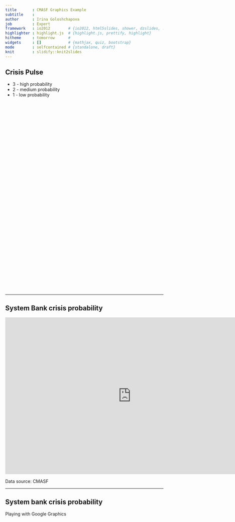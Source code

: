 ```yaml
---
title       : CMASF Graphics Example
subtitle    : 
author      : Irina Goloshchapova
job         : Expert
framework   : io2012        # {io2012, html5slides, shower, dzslides, ...}
highlighter : highlight.js  # {highlight.js, prettify, highlight}
hitheme     : tomorrow      # 
widgets     : []            # {mathjax, quiz, bootstrap}
mode        : selfcontained # {standalone, draft}
knit        : slidify::knit2slides
---
```


## Crisis Pulse
- 3 - high probability
- 2 - medium probability
- 1 - low probability

<!-- Gauge generated in R 3.2.1 by googleVis 0.5.9 package -->
<!-- Fri Jul 24 22:31:48 2015 -->


<!-- jsHeader -->
<script type="text/javascript">
 
// jsData 
function gvisDataGaugeID1c6c9063a3c () {
var data = new google.visualization.DataTable();
var datajson =
[
 [
 "Crisis",
3 
],
[
 "NPL",
3 
],
[
 "Liquidity",
1 
],
[
 "Exch.rate",
2 
] 
];
data.addColumn('string','Indicator');
data.addColumn('number','Probability');
data.addRows(datajson);
return(data);
}
 
// jsDrawChart
function drawChartGaugeID1c6c9063a3c() {
var data = gvisDataGaugeID1c6c9063a3c();
var options = {};
options["allowHtml"] = true;
options["min"] =      0;
options["max"] =      3;
options["greenFrom"] =      0;
options["greenTo"] =    1.5;
options["yellowFrom"] =    1.5;
options["yellowTo"] =    2.5;
options["redFrom"] =    2.5;
options["redTo"] =      3;
options["width"] =    400;
options["height"] =    600;

    var chart = new google.visualization.Gauge(
    document.getElementById('GaugeID1c6c9063a3c')
    );
    chart.draw(data,options);
    

}
  
 
// jsDisplayChart
(function() {
var pkgs = window.__gvisPackages = window.__gvisPackages || [];
var callbacks = window.__gvisCallbacks = window.__gvisCallbacks || [];
var chartid = "gauge";
  
// Manually see if chartid is in pkgs (not all browsers support Array.indexOf)
var i, newPackage = true;
for (i = 0; newPackage && i < pkgs.length; i++) {
if (pkgs[i] === chartid)
newPackage = false;
}
if (newPackage)
  pkgs.push(chartid);
  
// Add the drawChart function to the global list of callbacks
callbacks.push(drawChartGaugeID1c6c9063a3c);
})();
function displayChartGaugeID1c6c9063a3c() {
  var pkgs = window.__gvisPackages = window.__gvisPackages || [];
  var callbacks = window.__gvisCallbacks = window.__gvisCallbacks || [];
  window.clearTimeout(window.__gvisLoad);
  // The timeout is set to 100 because otherwise the container div we are
  // targeting might not be part of the document yet
  window.__gvisLoad = setTimeout(function() {
  var pkgCount = pkgs.length;
  google.load("visualization", "1", { packages:pkgs, callback: function() {
  if (pkgCount != pkgs.length) {
  // Race condition where another setTimeout call snuck in after us; if
  // that call added a package, we must not shift its callback
  return;
}
while (callbacks.length > 0)
callbacks.shift()();
} });
}, 100);
}
 
// jsFooter
</script>
 
<!-- jsChart -->  
<script type="text/javascript" src="https://www.google.com/jsapi?callback=displayChartGaugeID1c6c9063a3c"></script>
 
<!-- divChart -->
  
<div id="GaugeID1c6c9063a3c" 
  style="width: 400; height: 600;">
</div>

---
## System Bank crisis probability

<iframe src="https://plot.ly/~IrinaGoloshchapova/40/none/" width="800" height="500" scrolling="no" frameBorder="0"></iframe>

<span class="footnote">Data source: CMASF</span>

---
## System bank crisis probability 
Playing with Google Graphics

<!-- AnnotationChart generated in R 3.2.1 by googleVis 0.5.9 package -->
<!-- Fri Jul 24 22:31:48 2015 -->


<!-- jsHeader -->
<script type="text/javascript">
 
// jsData 
function gvisDataAnnotationChartID1c6c446251a9 () {
var data = new google.visualization.DataTable();
var datajson =
[
 [
 new Date(2014,0,1),
0.133,
0.11 
],
[
 new Date(2014,1,1),
0.136,
0.116 
],
[
 new Date(2014,2,1),
0.13,
0.116 
],
[
 new Date(2014,3,1),
0.123,
0.122 
],
[
 new Date(2014,4,1),
0.121,
0.132 
],
[
 new Date(2014,5,1),
0.113,
0.125 
],
[
 new Date(2014,6,1),
0.112,
0.12 
],
[
 new Date(2014,7,1),
0.112,
0.123 
],
[
 new Date(2014,8,1),
0.107,
0.108 
],
[
 new Date(2014,9,1),
0.109,
0.11 
],
[
 new Date(2014,10,1),
0.11,
0.103 
],
[
 new Date(2014,11,1),
0.105,
0.099 
],
[
 new Date(2015,0,1),
0.11,
0.104 
],
[
 new Date(2015,1,1),
0.099,
0.118 
],
[
 new Date(2015,2,1),
0.087,
0.131 
],
[
 new Date(2015,3,1),
0.083,
0.145 
],
[
 new Date(2015,4,1),
0.088,
0.162 
] 
];
data.addColumn('date','date');
data.addColumn('number','bank.crisis.indicator');
data.addColumn('number','bank.crisis.ending.indicator');
data.addRows(datajson);
return(data);
}
 
// jsDrawChart
function drawChartAnnotationChartID1c6c446251a9() {
var data = gvisDataAnnotationChartID1c6c446251a9();
var options = {};
options["width"] =    600;
options["height"] =    350;
options["fill"] =     10;
options["displayExactValues"] = true;
options["colors"] = ['#0000ff','#00ff00'];

    var chart = new google.visualization.AnnotationChart(
    document.getElementById('AnnotationChartID1c6c446251a9')
    );
    chart.draw(data,options);
    

}
  
 
// jsDisplayChart
(function() {
var pkgs = window.__gvisPackages = window.__gvisPackages || [];
var callbacks = window.__gvisCallbacks = window.__gvisCallbacks || [];
var chartid = "annotationchart";
  
// Manually see if chartid is in pkgs (not all browsers support Array.indexOf)
var i, newPackage = true;
for (i = 0; newPackage && i < pkgs.length; i++) {
if (pkgs[i] === chartid)
newPackage = false;
}
if (newPackage)
  pkgs.push(chartid);
  
// Add the drawChart function to the global list of callbacks
callbacks.push(drawChartAnnotationChartID1c6c446251a9);
})();
function displayChartAnnotationChartID1c6c446251a9() {
  var pkgs = window.__gvisPackages = window.__gvisPackages || [];
  var callbacks = window.__gvisCallbacks = window.__gvisCallbacks || [];
  window.clearTimeout(window.__gvisLoad);
  // The timeout is set to 100 because otherwise the container div we are
  // targeting might not be part of the document yet
  window.__gvisLoad = setTimeout(function() {
  var pkgCount = pkgs.length;
  google.load("visualization", "1", { packages:pkgs, callback: function() {
  if (pkgCount != pkgs.length) {
  // Race condition where another setTimeout call snuck in after us; if
  // that call added a package, we must not shift its callback
  return;
}
while (callbacks.length > 0)
callbacks.shift()();
} });
}, 100);
}
 
// jsFooter
</script>
 
<!-- jsChart -->  
<script type="text/javascript" src="https://www.google.com/jsapi?callback=displayChartAnnotationChartID1c6c446251a9"></script>
 
<!-- divChart -->
  
<div id="AnnotationChartID1c6c446251a9" 
  style="width: 600; height: 350;">
</div>

